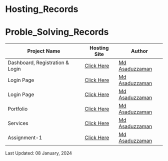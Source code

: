 # Hosting_Records

# Proble_Solving_Records

| Project Name | Hosting Site | Author |
| -- | -------- | ----------- |
| Dashboard, Registration & Login | [Click Here](https://moasaduzzaman.github.io/Practice1/index.html) | [Md Asaduzzaman](https://www.linkedin.com/in/mdasaduzzaman858/)|  
| Login Page | [Click Here](https://moasaduzzaman.github.io/Practice2/) | [Md Asaduzzaman](https://www.linkedin.com/in/mdasaduzzaman858/)| 
| Login Page | [Click Here](https://moasaduzzaman.github.io/Practice3/) | [Md Asaduzzaman](https://www.linkedin.com/in/mdasaduzzaman858/)| 
| Portfolio | [Click Here](https://moasaduzzaman.github.io/Practice4/) | [Md Asaduzzaman](https://www.linkedin.com/in/mdasaduzzaman858/)| 
| Services | [Click Here](https://moasaduzzaman.github.io/Practice5/) | [Md Asaduzzaman](https://www.linkedin.com/in/mdasaduzzaman858/)| 
| Assignment-1 | [Click Here](https://moasaduzzaman.github.io/Assignment-1/) | [Md Asaduzzaman](https://www.linkedin.com/in/mdasaduzzaman858/)| 

Last Updated: 08 January, 2024
